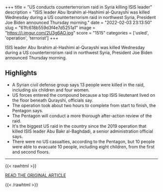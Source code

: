 +++
title = "US conducts counterterrorism raid in Syria killing ISIS leader"
description = "ISIS leader Abu Ibrahim al-Hashimi al-Qurayshi was killed Wednesday during a US counterterrorism raid in northwest Syria, President Joe Biden announced Thursday morning."
date = "2022-02-03 23:13:50"
slug = "61fc618b559d3f4e7d5251a1"
image = "https://i.imgur.com/2U3g6AO.jpg"
score = "1515"
categories = ['usled', 'operation', 'terrorist']
+++

ISIS leader Abu Ibrahim al-Hashimi al-Qurayshi was killed Wednesday during a US counterterrorism raid in northwest Syria, President Joe Biden announced Thursday morning.

## Highlights

- A Syrian civil defense group says 13 people were killed in the raid, including six children and four women.
- US forces entered the compound because a top ISIS lieutenant lived on the floor beneath Qurayshi, officials say.
- The operation took about two hours to complete from start to finish, the Pentagon says.
- The Pentagon will conduct a more thorough after-action review of the raid.
- It's the biggest US raid in the country since the 2019 operation that killed ISIS leader Abu Bakr al-Baghdadi, a senior administration official says.
- There were no US casualties, according to the Pentagon, but 10 people were able to evacuate 10 people, including eight children, from the first and second floors.

---

{{< rawhtml >}}
  <p class="article-category">
    <a target="_blank" href="https://www.cnn.com/2022/02/03/world/syria-us-special-forces-raid-intl-hnk/index.html">READ THE ORIGINAL ARTICLE</a>
  </p>
{{< /rawhtml >}}
